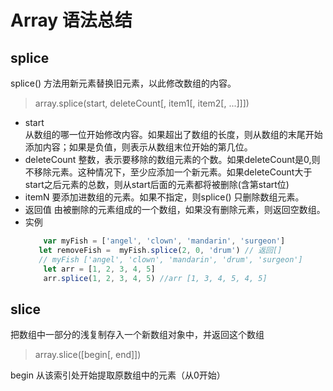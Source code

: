 # Array 语法总结
## splice
splice() 方法用新元素替换旧元素，以此修改数组的内容。
> array.splice(start, deleteCount[, item1[, item2[, ...]]])

- start  
    从数组的哪一位开始修改内容。如果超出了数组的长度，则从数组的末尾开始添加内容；如果是负值，则表示从数组末位开始的第几位。
- deleteCount
    整数，表示要移除的数组元素的个数。如果deleteCount是0,则不移除元素。这种情况下，至少应添加一个新元素。如果deleteCount大于start之后元素的总数，则从start后面的元素都将被删除(含第start位)
- itemN
    要添加进数组的元素。如果不指定，则splice() 只删除数组元素。
- 返回值
    由被删除的元素组成的一个数组，如果没有删除元素，则返回空数组。
- 实例
    ```javascript
        var myFish = ['angel', 'clown', 'mandarin', 'surgeon']
       let removeFish =  myFish.splice(2, 0, 'drum') // 返回[]
       // myFish ['angel', 'clown', 'mandarin', 'drum', 'surgeon']
        let arr = [1, 2, 3, 4, 5]
        arr.splice(1, 2, 3, 4, 5) //arr [1, 3, 4, 5, 4, 5]
   ```
## slice
把数组中一部分的浅复制存入一个新数组对象中，并返回这个数组
> array.slice([begin[, end]]) 

begin
从该索引处开始提取原数组中的元素（从0开始）